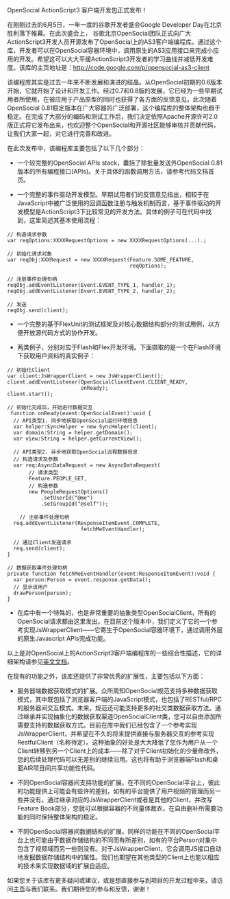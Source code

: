 OpenSocial ActionScript3 客户端开发包正式发布！

在刚刚过去的6月5日，一年一度的谷歌开发者盛会Google Developer Day在北京胜利落下帷幕。在此次盛会上， 谷歌北京OpenSocial团队正式向广大ActionScript3开发人员开源发布了OpenSocial上的AS3客户端编程库。通过这个库，开发者可以在OpenSocial容器环境中，调用原生的AS3应用接口来完成小应用的开发。希望这可以大大平缓ActionScript3开发者的学习曲线并减低开发难度。该库的主页地址是：http://code.google.com/p/opensocial-as3-client

该编程库其实是过去一年来不断发展和演进的结晶。从OpenSocial初期的0.6版本开始，它就开始了设计和开发工作。经过0.7和0.8版的发展，它已经为一些早期试用者所使用，在被应用于产品原型的同时也获得了各方面的反馈意见。此次随着OpenSocial 0.81稳定版本在广大容器的广泛部署，这个编程库的整体架构也趋于稳定。在完成了大部分的编码和测试工作后，我们决定依照Apache开源许可2.0版正式将它发布出来，也欢迎整个OpenSocial和开源社区能够审核并贡献代码，让我们大家一起，对它进行完善和改进。

在此次发布中，该编程库主要包括了以下几个部分：

  * 一个较完整的OpenSocial APIs stack，囊括了除批量发送外OpenSocial 0.81版本的所有编程接口(APIs)。关于具体的函数调用方法，请参考代码文档首页。

  * 一个完整的事件驱动开发模型。早期试用者们的反馈意见指出，相较于在JavaScript中被广泛使用的回调函数注册与触发机制而言，基于事件驱动的开发模型是ActionScript3下比较常见的开发方法。具体的例子可在代码中找到，这里简述其基本使用流程：
```
// 构造请求参数
var reqOptions:XXXXRequestOptions = new XXXXRequestOptions(...).;

// 初始化请求对象
var reqObj:XXXRequest = new XXXXRequest(Feature.SOME_FEATURE,
                                        reqOptions);

// 注册事件处理句柄
reqObj.addEventListener(Event.EVENT_TYPE_1, handler_1);
reqObj.addEventListener(Event.EVENT_TYPE_2, handler_2);

// 发送
reqObj.send(client);
```
  * 一个完整的基于FlexUnit的测试框架及对核心数据结构部分的测试用例，以方便开放源代码方式的协作开发。

  * 两类例子，分别对应于Flash和Flex开发环境。下面撷取的是一个在Flash环境下获取用户资料的真实例子：
```
// 初始化Client
var client:JsWrapperClient = new JsWrapperClient();
client.addEventListener(OpenSocialClientEvent.CLIENT_READY,
                        onReady);
client.start();

// 初始化完成后，开始进行数据交互
 function onReady(event:OpenSocialEvent):void {
  // API类型1. 同步地获取OpenSocial运行环境信息
  var helper:SyncHelper = new SyncHelper(client);
  var domain:String = helper.getDomain();
  var view:String = helper.getCurrentView();

  // API类型2. 异步地获取OpenSocial远程数据信息
  // 构造请求及参数
  var req:AsyncDataRequest = new AsyncDataRequest(
       // 请求类型
       Feature.PEOPLE_GET,
       // 构造参数
       new PeopleRequestOptions()
           .setUserId("@me")
           .setGroupId("@self"));
   
    // 注册事件处理句柄
  req.addEventListener(ResponseItemEvent.COMPLETE,  
                        fetchMeEventHandler);

  // 通过Client发送请求
  req.send(client);
}

// 数据获取事件处理句柄
private function fetchMeEventHandler(event:ResponseItemEvent):void {
  var person:Person = event.response.getData();
  // 显示该用户
  drawPerson(person);
}
```
  * 在库中有一个特殊的，也是非常重要的抽象类型OpenSocialClient，所有的OpenSocial请求都由这里发出。在目前这个版本中，我们定义了它的一个参考实现JsWrapperClient——它寄生于OpenSocial容器环境下，通过调用外层的原生Javascript APIs完成功能。

以上是对OpenSocial上的ActionScript3客户端编程库的一些综合性描述，它的详细架构请参见[英文文档](http://opensocial-as3-client.googlecode.com/svn/trunk/doc/index.html)。

在现有的功能之外，该库还提供了非常优秀的扩展性，主要包括以下方面：

  * 服务器端数据获取模式的扩展。众所周知OpenSocial规范支持多种数据获取模式，其中既包括了浏览器客户端的JavaScript模式，也包括了RESTful/RPC的服务器间交互模式。未来，规范还可能支持更多的社交类数据获取方法。通过继承并实现抽象化的数据获取渠道OpenSocialClient类，您可以自由添加所需要支持的数据获取方式。目前在库中我们已经包含了一个参考实现JsWrapperClient，并希望在不久的将来提供直接与服务器交互的参考实现RestfulClient（名称待定）。这种抽象的好处是大大降低了您作为用户从一个Client转移到另一个Client上的成本——除了对于Client初始化的少量修改外，您的后续处理代码可以无差别的继续沿用。这也将有助于浏览器端Flash和桌面AIR项目间共享功能性代码。

  * 不同OpenSocial容器间支持功能的扩展。在不同的OpenSocial平台上，彼此的功能提供上可能会有些许的差别，如有的平台提供了用户视频的管理而另一些并没有。通过继承对应的JsWrapperClient或者是其他的Client，并改写Feature Book部分，您就可以根据容器的不同量体裁衣，在自由删补所需要功能的同时保持整体架构的稳定。

  * 不同OpenSocial容器间数据结构的扩展。同样的功能在不同的OpenSocial平台上也可能由于数据存储结构的不同而有所差别，如有的平台Person对象中包含了视频域而另一些则没有。对于JsWrapperClient，它会调用JS接口自动地发掘数据存储结构中的属性。我们也期望在其他类型的Client上也能以相应的技术来实现数据域的扩展自适应。

如果您关于该库有更多疑问或建议，或是想直接参与到项目的开发过程中来，请访问[主页](http://code.google.com/p/opensocial-as3-client)与我们联系。我们期待您的参与和反馈，谢谢！